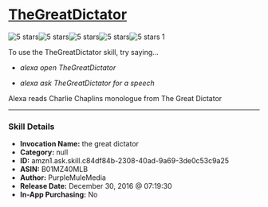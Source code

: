 # [TheGreatDictator](http://alexa.amazon.com/#skills/amzn1.ask.skill.c84df84b-2308-40ad-9a69-3de0c53c9a25)
![5 stars](../../images/ic_star_black_18dp_1x.png)![5 stars](../../images/ic_star_black_18dp_1x.png)![5 stars](../../images/ic_star_black_18dp_1x.png)![5 stars](../../images/ic_star_black_18dp_1x.png)![5 stars](../../images/ic_star_black_18dp_1x.png) 1

To use the TheGreatDictator skill, try saying...

* *alexa open TheGreatDictator*

* *alexa ask TheGreatDictator for a speech*

Alexa reads Charlie Chaplins monologue from The Great Dictator

***

### Skill Details

* **Invocation Name:** the great dictator
* **Category:** null
* **ID:** amzn1.ask.skill.c84df84b-2308-40ad-9a69-3de0c53c9a25
* **ASIN:** B01MZ40MLB
* **Author:** PurpleMuleMedia
* **Release Date:** December 30, 2016 @ 07:19:30
* **In-App Purchasing:** No
